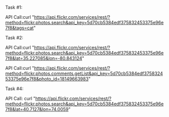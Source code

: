 Task #1:

API Call:curl "https://api.flickr.com/services/rest/?method=flickr.photos.search&api_key=5d70cb5384edf375832453375e96e7f8&tags=cat"

Task #2:

API Call:curl "https://api.flickr.com/services/rest/?method=flickr.photos.search&api_key=5d70cb5384edf375832453375e96e7f8&lat=35.227085&lon=-80.843124"

API Call:curl "https://api.flickr.com/services/rest/?method=flickr.photos.comments.getList&api_key=5d70cb5384edf375832453375e96e7f8&photo_id=18149663983"

Task #4:

API Call: curl "https://api.flickr.com/services/rest/?method=flickr.photos.search&api_key=5d70cb5384edf375832453375e96e7f8&lat=40.7127&lon=74.0059"
